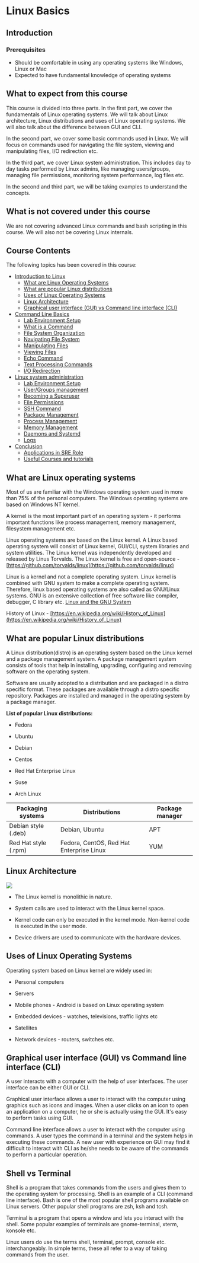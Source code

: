 # Linux Basics

## Introduction
### Prerequisites

- Should be comfortable in using any operating systems like Windows, Linux or Mac
- Expected to have fundamental knowledge of operating systems

## What to expect from this course

This course is divided into three parts. In the first part, we cover the
fundamentals of Linux operating systems. We will talk about Linux architecture,
Linux distributions and uses of Linux operating systems. We will also talk about the
difference between GUI and CLI.

In the second part, we cover some basic commands used in Linux. 
We will focus on commands used for navigating the file system, viewing and manipulating files,
I/O redirection etc.

In the third part, we cover Linux system administration. This includes day to day tasks 
performed by Linux admins, like managing users/groups, managing file permissions, 
monitoring system performance, log files etc.

In the second and third part, we will be taking examples to understand the concepts.

## What is not covered under this course

We are not covering advanced Linux commands and bash scripting in this
course. We will also not be covering Linux internals. 

## Course Contents

The following topics has been covered in this course:

-  [Introduction to Linux](https://linkedin.github.io/school-of-sre/level101/linux_basics/intro/)
    -  [What are Linux Operating Systems](https://linkedin.github.io/school-of-sre/level101/linux_basics/intro/#what-are-linux-operating-systems)
    -  [What are popular Linux distributions](https://linkedin.github.io/school-of-sre/level101/linux_basics/intro/#what-are-popular-linux-distributions)
    -  [Uses of Linux Operating Systems](https://linkedin.github.io/school-of-sre/level101/linux_basics/intro/#uses-of-linux-operating-systems)
    -  [Linux Architecture](https://linkedin.github.io/school-of-sre/level101/linux_basics/intro/#linux-architecture)
    -  [Graphical user interface (GUI) vs Command line interface (CLI)](https://linkedin.github.io/school-of-sre/level101/linux_basics/intro/#graphical-user-interface-gui-vs-command-line-interface-cli)
-  [Command Line Basics](https://linkedin.github.io/school-of-sre/level101/linux_basics/command_line_basics/)
    -  [Lab Environment Setup](https://linkedin.github.io/school-of-sre/level101/linux_basics/command_line_basics/#lab-environment-setup)
    -  [What is a Command](https://linkedin.github.io/school-of-sre/level101/linux_basics/command_line_basics/#what-is-a-command)
    -  [File System Organization](https://linkedin.github.io/school-of-sre/level101/linux_basics/command_line_basics/#file-system-organization)
    -  [Navigating File System](https://linkedin.github.io/school-of-sre/level101/linux_basics/command_line_basics/#commands-for-navigating-the-file-system)
    -  [Manipulating Files](https://linkedin.github.io/school-of-sre/level101/linux_basics/command_line_basics/#commands-for-manipulating-files)
    -  [Viewing Files](https://linkedin.github.io/school-of-sre/level101/linux_basics/command_line_basics/#commands-for-viewing-files)
    -  [Echo Command](https://linkedin.github.io/school-of-sre/level101/linux_basics/command_line_basics/#echo-command)
    -  [Text Processing Commands](https://linkedin.github.io/school-of-sre/level101/linux_basics/command_line_basics/#text-processing-commands)
    -  [I/O Redirection](https://linkedin.github.io/school-of-sre/level101/linux_basics/command_line_basics/#io-redirection)
-  [Linux system administration](https://linkedin.github.io/school-of-sre/level101/linux_basics/linux_server_administration/)
    -  [Lab Environment Setup](https://linkedin.github.io/school-of-sre/level101/linux_basics/linux_server_administration/#lab-environment-setup)
    -  [User/Groups management](https://linkedin.github.io/school-of-sre/level101/linux_basics/linux_server_administration/#usergroup-management)
    -  [Becoming a Superuser](https://linkedin.github.io/school-of-sre/level101/linux_basics/linux_server_administration/#becoming-a-superuser)
    -  [File Permissions](https://linkedin.github.io/school-of-sre/level101/linux_basics/linux_server_administration/#file-permissions)
    -  [SSH Command](https://linkedin.github.io/school-of-sre/level101/linux_basics/linux_server_administration/#ssh-command)
    -  [Package Management](https://linkedin.github.io/school-of-sre/level101/linux_basics/linux_server_administration/#package-management)
    -  [Process Management](https://linkedin.github.io/school-of-sre/level101/linux_basics/linux_server_administration/#process-management)
    -  [Memory Management](https://linkedin.github.io/school-of-sre/level101/linux_basics/linux_server_administration/#memory-management)
    -  [Daemons and Systemd](https://linkedin.github.io/school-of-sre/level101/linux_basics/linux_server_administration/#daemons)
    -  [Logs](https://linkedin.github.io/school-of-sre/level101/linux_basics/linux_server_administration/#logs)
-  [Conclusion](https://linkedin.github.io/school-of-sre/level101/linux_basics/conclusion)
    -  [Applications in SRE Role](https://linkedin.github.io/school-of-sre/level101/linux_basics/conclusion/#applications-in-sre-role)
    -  [Useful Courses and tutorials](https://linkedin.github.io/school-of-sre/level101/linux_basics/conclusion/#useful-courses-and-tutorials)

## What are Linux operating systems

Most of us are familiar with the Windows operating system used in more than
 75% of the personal computers. The Windows operating systems
are based on Windows NT kernel. 

A kernel is the most important part of
an operating system - it performs important functions like process
management, memory management, filesystem management etc.

Linux operating systems are based on the Linux kernel. A Linux based
operating system will consist of Linux kernel, GUI/CLI, system libraries
and system utilities. The Linux kernel was independently developed and
released by Linus Torvalds. The Linux kernel is free and open-source -
[https://github.com/torvalds/linux](https://github.com/torvalds/linux)

Linux is a kernel and not a complete operating system. Linux kernel is combined with GNU system to make a complete operating system. Therefore, linux based operating systems are also called as GNU/Linux systems. GNU is an extensive collection of free software like compiler, debugger, C library etc.
[Linux and the GNU  System](https://www.gnu.org/gnu/linux-and-gnu.en.html)

History of Linux -
[https://en.wikipedia.org/wiki/History_of_Linux](https://en.wikipedia.org/wiki/History_of_Linux)

## What are popular Linux distributions

A Linux distribution(distro) is an operating system based on
the Linux kernel and a package management system. A package management
system consists of tools that help in installing, upgrading,
configuring and removing software on the operating system.

Software are usually adopted to a distribution and are packaged in a
distro specific format. These packages are available through a distro
specific repository. Packages are installed and managed in the operating
system by a package manager.

**List of popular Linux distributions:**

- Fedora

- Ubuntu

- Debian

- Centos

- Red Hat Enterprise Linux

- Suse

- Arch Linux


| Packaging systems      | Distributions                              | Package manager
| ---------------------- | ------------------------------------------ | -----------------
| Debian style (.deb)    |   Debian, Ubuntu                          |   APT
| Red Hat style (.rpm)   |   Fedora, CentOS, Red Hat Enterprise Linux |  YUM

## Linux Architecture

![](images/linux/commands/image25.png)

- The Linux kernel is monolithic in nature.

- System calls are used to interact with the Linux kernel space.

- Kernel code can only be executed in the kernel mode. Non-kernel code is executed in the user mode.

- Device drivers are used to communicate with the hardware devices.

## Uses of Linux Operating Systems

Operating system based on Linux kernel are widely used in:

- Personal computers

- Servers

- Mobile phones - Android is based on Linux operating system

- Embedded devices - watches, televisions, traffic lights etc

- Satellites

- Network devices - routers, switches etc.

## Graphical user interface (GUI) vs Command line interface (CLI)

A user interacts with a computer with the help of user interfaces. The
user interface can be either GUI or CLI.

Graphical user interface allows a user to interact with the computer
using graphics such as icons and images. When a user clicks on an icon
to open an application on a computer, he or she is actually using the
GUI. It's easy to perform tasks using GUI.

Command line interface allows a user to interact with the computer using
commands. A user types the command in a terminal and the system helps in
executing these commands. A new user with experience on GUI may find it 
difficult to interact with CLI as he/she needs to be aware of the commands
to perform a particular operation.

## Shell vs Terminal

Shell is a program that takes commands from the
users and gives them to the operating system for processing. Shell is an
example of a CLI (command line interface). Bash is one of the most popular shell
programs available on Linux servers. Other popular shell programs are
zsh, ksh and tcsh.

Terminal is a program that opens a window and lets you interact with the
shell. Some popular examples of terminals are gnome-terminal, xterm,
konsole etc.

Linux users do use the terms shell, terminal, prompt, console etc.
interchangeably. In simple terms, these all refer to a way of taking
commands from the user.
